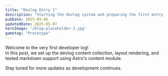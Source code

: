 ```yaml
---
title: "Devlog Entry 1"
description: "Starting the devlog system and preparing the first entry."
pubDate: 2025-05-06
updatedDate: 2025-05-07
heroImage: '/blog-placeholder-3.jpg'
gametag: "Prototype"
---
```


Welcome to the very first developer log!  
In this post, we set up the devlog content collection, layout rendering, and tested markdown support using Astro's content module.

Stay tuned for more updates as development continues.

